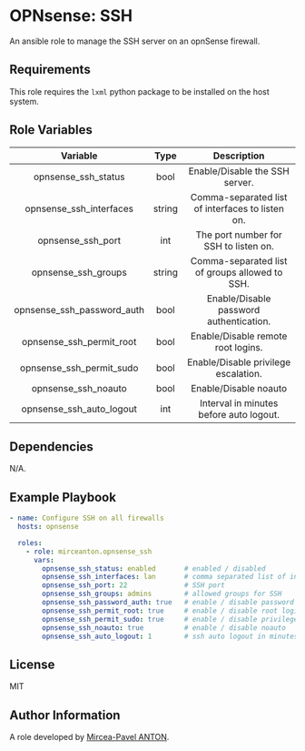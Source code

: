 OPNsense: SSH
=============

An ansible role to manage the SSH server on an opnSense firewall.

Requirements
------------

This role requires the `lxml` python package to be installed on the host system.

Role Variables
--------------

|          Variable          |  Type  |                   Description                    |
| :------------------------: | :----: | :----------------------------------------------: |
|    opnsense_ssh_status     |  bool  |          Enable/Disable the SSH server.          |
|  opnsense_ssh_interfaces   | string | Comma-separated list of interfaces to listen on. |
|     opnsense_ssh_port      |  int   |      The port number for SSH to listen on.       |
|    opnsense_ssh_groups     | string |  Comma-separated list of groups allowed to SSH.  |
| opnsense_ssh_password_auth |  bool  |     Enable/Disable password authentication.      |
|  opnsense_ssh_permit_root  |  bool  |        Enable/Disable remote root logins.        |
|  opnsense_ssh_permit_sudo  |  bool  |       Enable/Disable privilege escalation.       |
|    opnsense_ssh_noauto     |  bool  |              Enable/Disable noauto               |
|  opnsense_ssh_auto_logout  |  int   |     Interval in minutes before auto logout.      |

Dependencies
------------

N/A.

Example Playbook
----------------

```yaml
- name: Configure SSH on all firewalls
  hosts: opnsense

  roles:
    - role: mirceanton.opnsense_ssh
      vars:
        opnsense_ssh_status: enabled       # enabled / disabled
        opnsense_ssh_interfaces: lan       # comma separated list of interfaces SSH binds to
        opnsense_ssh_port: 22              # SSH port
        opnsense_ssh_groups: admins        # allowed groups for SSH
        opnsense_ssh_password_auth: true   # enable / disable password based authentication
        opnsense_ssh_permit_root: true     # enable / disable root login via SSH
        opnsense_ssh_permit_sudo: true     # enable / disable privilege escalation
        opnsense_ssh_noauto: true          # enable / disable noauto
        opnsense_ssh_auto_logout: 1        # ssh auto logout in minutes
```

License
-------

MIT

Author Information
------------------

A role developed by [Mircea-Pavel ANTON](https://www.mirceanton.com).
